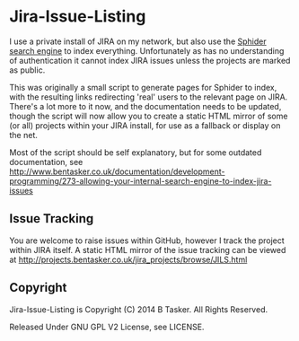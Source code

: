 Jira-Issue-Listing
==================

I use a private install of JIRA on my network, but also use the [Sphider search engine](http://www.sphider.eu/ "Sphider a PHP spider and Search Engine") to index everything. Unfortunately as has no understanding of authentication it cannot index JIRA issues unless the projects are marked as public. 

This was originally a small script to generate pages for Sphider to index, with the resulting links redirecting 'real' users to the relevant page on JIRA. There's a lot more to it now, and the documentation needs to be updated, though the script will now allow you to create a static HTML mirror of some (or all) projects within your JIRA install, for use as a fallback or display on the net.

Most of the script should be self explanatory, but for some outdated documentation, see http://www.bentasker.co.uk/documentation/development-programming/273-allowing-your-internal-search-engine-to-index-jira-issues




Issue Tracking
-----------------

You are welcome to raise issues within GitHub, however I track the project within JIRA itself. A static HTML mirror of the issue tracking can be viewed at http://projects.bentasker.co.uk/jira_projects/browse/JILS.html



Copyright
----------

Jira-Issue-Listing is Copyright (C) 2014 B Tasker. All Rights Reserved. 

Released Under GNU GPL V2 License, see LICENSE.



